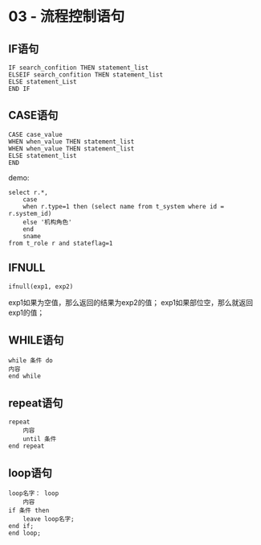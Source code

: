 # 03 - 流程控制语句

## IF语句

```
IF search_confition THEN statement_list
ELSEIF search_confition THEN statement_list
ELSE statement_List
END IF
```

##  CASE语句

```
CASE case_value
WHEN when_value THEN statement_list
WHEN when_value THEN statement_list
ELSE statement_list
END 
```

demo:
```
select r.*,
    case 
    when r.type=1 then (select name from t_system where id = r.system_id) 
    else '机构角色'
    end 
    sname
from t_role r and stateflag=1
```

## IFNULL

`ifnull(exp1, exp2)`

exp1如果为空值，那么返回的结果为exp2的值；
exp1如果部位空，那么就返回exp1的值；


## WHILE语句

```
while 条件 do
内容
end while
```


## repeat语句

```
repeat 
    内容
    until 条件   
end repeat
```

## loop语句

```
loop名字： loop
    内容
if 条件 then
    leave loop名字; 
end if;
end loop;
```

